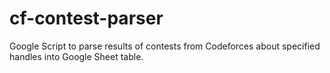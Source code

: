 # cf-contest-parser
Google Script to parse results of contests from Codeforces about specified handles into Google Sheet table.
